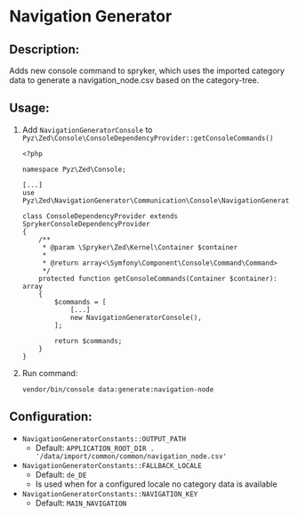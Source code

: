# Navigation Generator

## Description:
Adds new console command to spryker, which uses the imported category data to generate a navigation_node.csv based on the category-tree.

## Usage:
1. Add `NavigationGeneratorConsole` to `Pyz\Zed\Console\ConsoleDependencyProvider::getConsoleCommands()`
   ```
   <?php
   
   namespace Pyz\Zed\Console;
   
   [...]
   use Pyz\Zed\NavigationGenerator\Communication\Console\NavigationGeneratorConsole;
   
   class ConsoleDependencyProvider extends SprykerConsoleDependencyProvider
   {
       /**
        * @param \Spryker\Zed\Kernel\Container $container
        *
        * @return array<\Symfony\Component\Console\Command\Command>
        */
       protected function getConsoleCommands(Container $container): array
       {
           $commands = [
               [...]
               new NavigationGeneratorConsole(),
           ];
   
           return $commands;
       }
   }
   ```
2. Run command:
    ```
    vendor/bin/console data:generate:navigation-node
    ```
## Configuration:
* `NavigationGeneratorConstants::OUTPUT_PATH` 
  * Default: `APPLICATION_ROOT_DIR . '/data/import/common/common/navigation_node.csv'`
* `NavigationGeneratorConstants::FALLBACK_LOCALE`
  * Default: `de_DE`
  * Is used when for a configured locale no category data is available
* `NavigationGeneratorConstants::NAVIGATION_KEY` 
  * Default: `MAIN_NAVIGATION`
